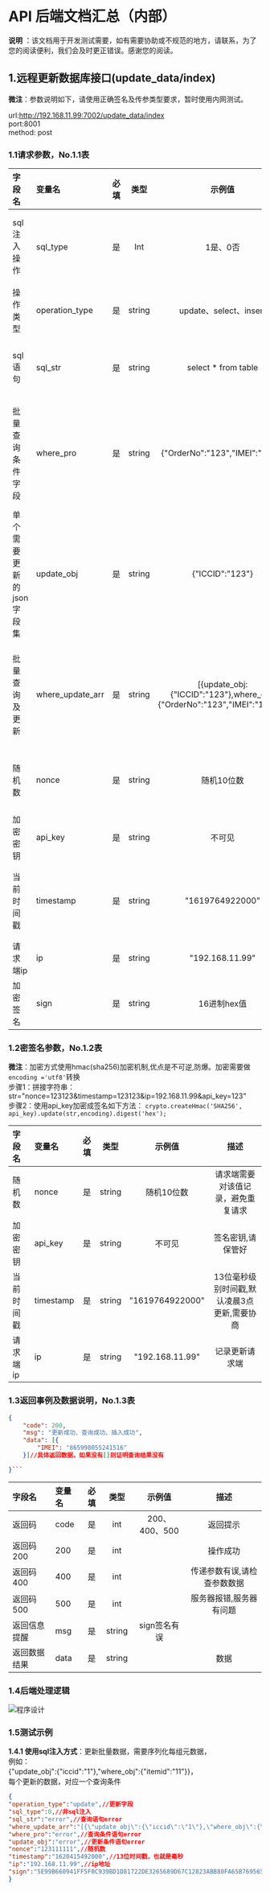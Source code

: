 # API 后端文档汇总（内部）

**说明** ：该文档用于开发测试需要，如有需要协助或不规范的地方，请联系，为了您的阅读便利，我们会及时更正错误。感谢您的阅读。

## 1.远程更新数据库接口(update_data/index)

**微注**：参数说明如下，请使用正确签名及传参类型要求，暂时使用内网测试。

url:http://192.168.11.99:7002/update_data/index
<br/>
port:8001
<br/>
method: post

### 1.1请求参数，No.1.1表

| 字段名       | 变量名  |  必填 |  类型 |示例值|  描述|
| :--------  | :-----  | :----:  | :----:  | :----:  | :----:  |
| sql注入操作 | sql_type|是|Int|1是、0否|进行sql操作,唯一,如果使用true则其他参数失效|
| 操作类型 | operation_type |是|string|update、select、insert|不支持delete,不需要则传"error"|
| sql语句 |sql_str |是|string|select * from table|如果不需要sql注入操作,则传"error"|
| 批量查询条件字段 |where_pro |是|string|{"OrderNo":"123","IMEI":"123"}|object->string json对象转成string后,再传,如果没有参数传"error"|
| 单个需要更新的json字段集 |update_obj |是|string|{"ICCID":"123"}|object->string json对象转成string后,再传,如果没有参数传"error"|
| 批量查询及更新 |where_update_arr |是|string|[{update_obj:{"ICCID":"123"},where_obj:{"OrderNo":"123","IMEI":"123"}}]|arr->string json对象转成string后,再传,如果没有参数传"error"|
| 随机数 | nonce |是|string|随机10位数|请求端需要对该值记录，避免重复请求|
| 加密密钥|api_key |是|string|不可见|签名密钥,请保管好|
| 当前时间戳 |timestamp |是|string|"1619764922000"|13位毫秒级别时间戳,默认凌晨3点更新,需要协商|
| 请求端ip | ip|是|string|"192.168.11.99"|记录更新请求端|
| 加密签名 |sign |是|string|16进制hex值|签名请看No.1.2表的规范|

### 1.2密签名参数，No.1.2表

**微注**：加密方式使用hmac(sha256)加密机制,优点是不可逆,防爆。加密需要做`encoding ='utf8'`转换
<br/>
步骤1：拼接字符串：str="nonce=123123&timestamp=123123&ip=192.168.11.99&api_key=123"
<br/>
步骤2：使用api_key加密成签名如下方法：
`crypto.createHmac('SHA256', api_key).update(str,encoding).digest('hex');`

| 字段名       | 变量名  |  必填 |  类型 |示例值|  描述|
| :--------  | :-----  | :----:  | :----:  | :----:  | :----:  |
| 随机数 | nonce |是|string|随机10位数|请求端需要对该值记录，避免重复请求|
| 加密密钥|api_key |是|string|不可见|签名密钥,请保管好|
| 当前时间戳 |timestamp |是|string|"1619764922000"|13位毫秒级别时间戳,默认凌晨3点更新,需要协商|
| 请求端ip | ip|是|string|"192.168.11.99"|记录更新请求端|

### 1.3返回事例及数据说明，No.1.3表

```json
{
	"code": 200,
	"msg": "更新成功、查询成功、插入成功",
	"data": [{
		"IMEI": "865998055241516"
	}]//具体返回数据，如果没有[]则证明查询结果没有

}```
```

| 字段名       | 变量名  |  必填 |  类型 |示例值|  描述|
| :--------  | :-----  | :----:  | :----:  | :----:  | :----:  |
| 返回码 | code |是|int|200、400、500|返回提示|
| 返回码200|200 |是|int||操作成功|
| 返回码400|400 |是|int||传递参数有误,请检查参数数据|
| 返回码500|500 |是|int||服务器报错,服务器有问题|
| 返回信息提醒|msg |是|string|sign签名有误||
| 返回数据结果|data |是|string||数据|

### 1.4后端处理逻辑
![程序设计](https://user-images.githubusercontent.com/30063579/116668639-33115e00-a9d0-11eb-8b4e-a3c6fc2b125b.png)

### 1.5测试示例
**1.4.1 使用sql注入方式**：更新批量数据，需要序列化每组元数据，
<br/>
例如：<br/>
{\"update_obj\":{\"iccid\":\"1\"},\"where_obj\":{\"itemid\":\"11\"}}，<br/>
每个更新的数据，对应一个查询条件<br/>

```json
{
"operation_type":"update",//更新字段
"sql_type":0,//非sql注入
"sql_str":"error",//查询语句error
"where_update_arr":"[{\"update_obj\":{\"iccid\":\"1\"},\"where_obj\":{\"itemid\":\"11\"}},{\"update_obj\":{\"iccid\":\"1\"},\"where_obj\":{\"itemid\":\"12\"}},{\"update_obj\":{\"iccid\":\"1\"},\"where_obj\":{\"itemid\":\"13\"}},{\"update_obj\":{\"iccid\":\"1\"},\"where_obj\":{\"itemid\":\"14\"}},{\"update_obj\":{\"iccid\":\"1\"},\"where_obj\":{\"itemid\":\"15\"}}]",//每个更新的数据，对应一个查询条件
"where_pro":"error",//查询条件语句error
"update_obj":"error",//更新条件语句error
"nonce":"123111111",//随机数
"timestamp":"1620415492000",//13位时间戳，也就是毫秒
"ip":"192.168.11.99",//ip地址
"sign":"5E99B660941FF5F0C939BD1D81722DE3265689D67C12823ABB80FA65B7695651"//64位签名字符串
}
```

